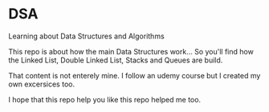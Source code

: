 # DSA
Learning about Data Structures and Algorithms


This repo is about how the main Data Structures work...
So you'll find how the Linked List, Double Linked List, Stacks and Queues are build.


That content is not enterely mine. I follow an udemy course but I created my own excersices too.


I hope that this repo help you like this repo helped me too.
